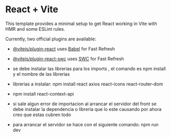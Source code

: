 # React + Vite

This template provides a minimal setup to get React working in Vite with HMR and some ESLint rules.

Currently, two official plugins are available:

- [@vitejs/plugin-react](https://github.com/vitejs/vite-plugin-react/blob/main/packages/plugin-react/README.md) uses [Babel](https://babeljs.io/) for Fast Refresh
- [@vitejs/plugin-react-swc](https://github.com/vitejs/vite-plugin-react-swc) uses [SWC](https://swc.rs/) for Fast Refresh

- se debe instalar las librerias para los imports , el comando es npm install y el nombre de las librerias
- librerias a instalar: npm install react axios react-icons react-router-dom
- npm install react-context-api
- si sale algun error de importacion al arrancar el servidor del front se debe instalar la dependencia o libreria que lo este causando por ahora creo que estas cubren todo
- para arrancar el servidor se hace con el siguiente comando:  npm run dev

